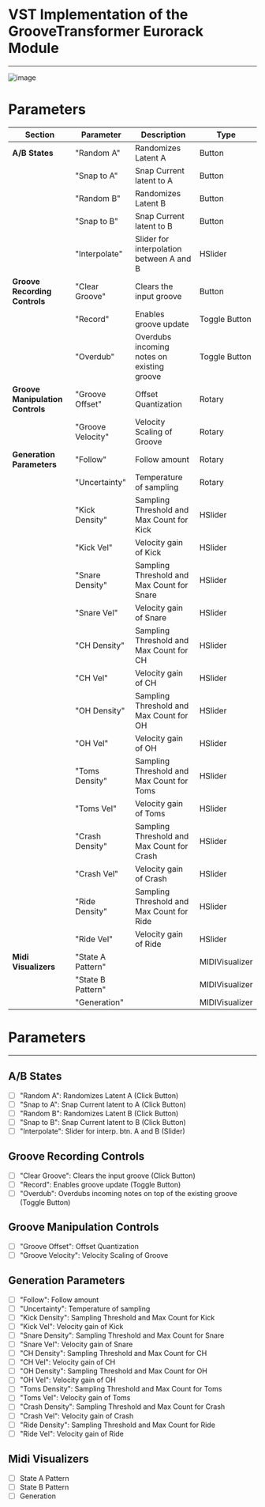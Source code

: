 
# VST Implementation of the GrooveTransformer Eurorack Module
----



![image](https://github.com/behzadhaki/GrooveTransformerEurorackPlugin/assets/35939495/7e3b2b8e-e21c-4f32-9b30-9c9da3449ec8)


# Parameters

| Section                   | Parameter        | Description                               | Type          |
|---------------------------|------------------|-------------------------------------------|---------------|
| **A/B States**            | "Random A"       | Randomizes Latent A                       | Button        |
|                           | "Snap to A"      | Snap Current latent to A                  | Button        |
|                           | "Random B"       | Randomizes Latent B                       | Button        |
|                           | "Snap to B"      | Snap Current latent to B                  | Button        |
|                           | "Interpolate"    | Slider for interpolation between A and B  | HSlider        |
| **Groove Recording Controls**| "Clear Groove" | Clears the input groove                   | Button        |
|                           | "Record"         | Enables groove update                     | Toggle Button |
|                           | "Overdub"        | Overdubs incoming notes on existing groove| Toggle Button |
| **Groove Manipulation Controls**| "Groove Offset"| Offset Quantization                    | Rotary              |
|                           | "Groove Velocity"| Velocity Scaling of Groove                | Rotary               |
| **Generation Parameters** | "Follow"         | Follow amount                             | Rotary              |
|                           | "Uncertainty"    | Temperature of sampling                   | Rotary              |
|                           | "Kick Density"   | Sampling Threshold and Max Count for Kick | HSlider              |
|                           | "Kick Vel"       | Velocity gain of Kick                     | HSlider |
|                           | "Snare Density"  | Sampling Threshold and Max Count for Snare| HSlider |
|                           | "Snare Vel"      | Velocity gain of Snare                    | HSlider |
|                           | "CH Density"     | Sampling Threshold and Max Count for CH   | HSlider |
|                           | "CH Vel"         | Velocity gain of CH                       | HSlider |
|                           | "OH Density"     | Sampling Threshold and Max Count for OH   | HSlider |
|                           | "OH Vel"         | Velocity gain of OH                       | HSlider |
|                           | "Toms Density"   | Sampling Threshold and Max Count for Toms | HSlider |
|                           | "Toms Vel"       | Velocity gain of Toms                     | HSlider |
|                           | "Crash Density"  | Sampling Threshold and Max Count for Crash| HSlider |
|                           | "Crash Vel"      | Velocity gain of Crash                    | HSlider |
|                           | "Ride Density"   | Sampling Threshold and Max Count for Ride | HSlider |
|                           | "Ride Vel"       | Velocity gain of Ride                     | HSlider |
| **Midi Visualizers**      | "State A Pattern"|                                           | MIDIVisualizer |
|                           | "State B Pattern"|                                           | MIDIVisualizer |
|                           | "Generation"     |                                           | MIDIVisualizer |





# Parameters
-----

## A/B States
- [ ] "Random  A": Randomizes Latent A (Click Button)
- [ ] "Snap to A": Snap Current latent to A (Click Button)
- [ ] "Random  B": Randomizes Latent B (Click Button)
- [ ] "Snap to B": Snap Current latent to B (Click Button)
- [ ] "Interpolate": Slider for interp. btn. A and B (Slider)

## Groove Recording Controls
- [ ] "Clear Groove": Clears the input groove (Click Button)
- [ ] "Record": Enables groove update (Toggle Button)
- [ ] "Overdub": Overdubs incoming notes on top of the existing groove (Toggle Button)

## Groove Manipulation Controls
- [ ] "Groove Offset": Offset Quantization 
- [ ] "Groove Velocity": Velocity Scaling of Groove

## Generation Parameters
- [ ] "Follow": Follow amount
- [ ] "Uncertainty": Temperature of sampling
- [ ] "Kick Density": Sampling Threshold and Max Count for Kick
- [ ] "Kick Vel": Velocity gain of Kick
- [ ] "Snare Density": Sampling Threshold and Max Count for Snare
- [ ] "Snare Vel": Velocity gain of Snare
- [ ] "CH Density": Sampling Threshold and Max Count for CH
- [ ] "CH Vel": Velocity gain of CH
- [ ] "OH Density": Sampling Threshold and Max Count for OH
- [ ] "OH Vel": Velocity gain of OH
- [ ] "Toms Density": Sampling Threshold and Max Count for Toms
- [ ] "Toms Vel": Velocity gain of Toms
- [ ] "Crash Density": Sampling Threshold and Max Count for Crash
- [ ] "Crash Vel": Velocity gain of Crash
- [ ] "Ride Density": Sampling Threshold and Max Count for Ride
- [ ] "Ride Vel": Velocity gain of Ride

## Midi Visualizers
- [ ] State A Pattern
- [ ] State B Pattern
- [ ] Generation
